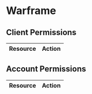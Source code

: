 # Warframe


## Client Permissions
| Resource | Action |
| -------- | ------ |

## Account Permissions
| Resource | Action |
| -------- | ------ |

